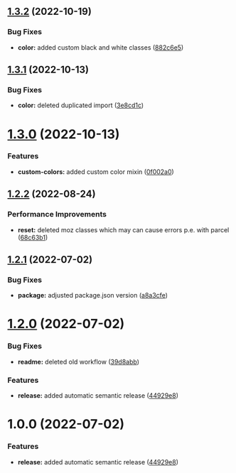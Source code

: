 ## [1.3.2](https://github.com/Se-Gl/greencss/compare/v1.3.1...v1.3.2) (2022-10-19)

### Bug Fixes

- **color:** added custom black and white classes ([882c6e5](https://github.com/Se-Gl/greencss/commit/882c6e5b21f208e8fb9de61fb5e907b6f66bd029))

## [1.3.1](https://github.com/Se-Gl/greencss/compare/v1.3.0...v1.3.1) (2022-10-13)

### Bug Fixes

- **color:** deleted duplicated import ([3e8cd1c](https://github.com/Se-Gl/greencss/commit/3e8cd1cae017cdf9aa3b4b0f8b1a83af1df42c8f))

# [1.3.0](https://github.com/Se-Gl/greencss/compare/v1.2.2...v1.3.0) (2022-10-13)

### Features

- **custom-colors:** added custom color mixin ([0f002a0](https://github.com/Se-Gl/greencss/commit/0f002a027ce09fe241a0200a0d2183018d6bec64))

## [1.2.2](https://github.com/Se-Gl/greencss/compare/v1.2.1...v1.2.2) (2022-08-24)

### Performance Improvements

- **reset:** deleted moz classes which may can cause errors p.e. with parcel ([68c63b1](https://github.com/Se-Gl/greencss/commit/68c63b17345b45161a3b02d97581e7a1dbf4dfd2))

## [1.2.1](https://github.com/Se-Gl/greencss/compare/v1.2.0...v1.2.1) (2022-07-02)

### Bug Fixes

- **package:** adjusted package.json version ([a8a3cfe](https://github.com/Se-Gl/greencss/commit/a8a3cfe1e4e911737b229543e364df19ff632d54))

# [1.2.0](https://github.com/Se-Gl/greencss/compare/v1.1.0...v1.2.0) (2022-07-02)

### Bug Fixes

- **readme:** deleted old workflow ([39d8abb](https://github.com/Se-Gl/greencss/commit/39d8abb91d7dfc2dce05e42fc6786bb97cca4caa))

### Features

- **release:** added automatic semantic release ([44929e8](https://github.com/Se-Gl/greencss/commit/44929e898b4ea9a1d08566eb00c0371ca7f97211))

# 1.0.0 (2022-07-02)

### Features

- **release:** added automatic semantic release ([44929e8](https://github.com/Se-Gl/greencss/commit/44929e898b4ea9a1d08566eb00c0371ca7f97211))

